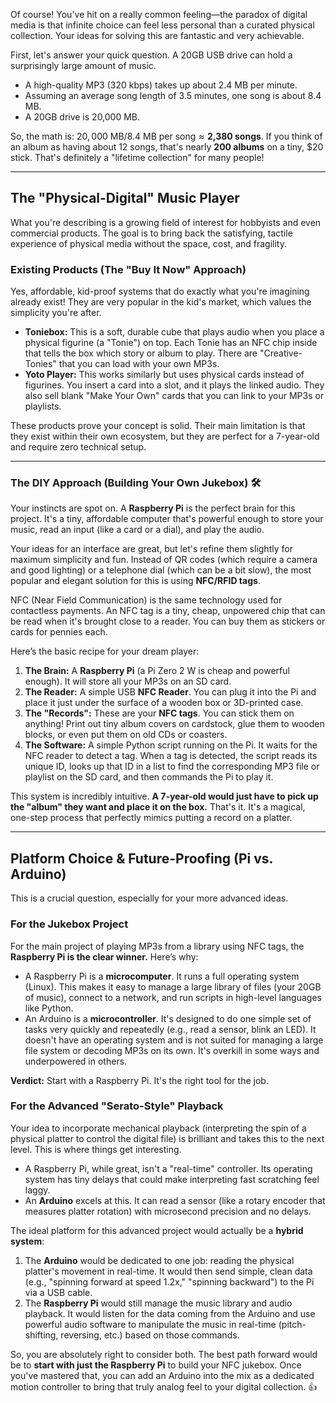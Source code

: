 Of course! You've hit on a really common feeling—the paradox of digital media is that infinite choice can feel less personal than a curated physical collection. Your ideas for solving this are fantastic and very achievable.

First, let's answer your quick question. A 20GB USB drive can hold a surprisingly large amount of music.

* A high-quality MP3 (320 kbps) takes up about 2.4 MB per minute.
* Assuming an average song length of 3.5 minutes, one song is about 8.4 MB.
* A 20GB drive is 20,000 MB.

So, the math is: $20,000 \text{ MB} / 8.4 \text{ MB per song} \approx \textbf{2,380 songs}$. If you think of an album as having about 12 songs, that's nearly **200 albums** on a tiny, $20 stick. That's definitely a "lifetime collection" for many people!

---

## The "Physical-Digital" Music Player

What you're describing is a growing field of interest for hobbyists and even commercial products. The goal is to bring back the satisfying, tactile experience of physical media without the space, cost, and fragility.

### Existing Products (The "Buy It Now" Approach)

Yes, affordable, kid-proof systems that do exactly what you're imagining already exist! They are very popular in the kid's market, which values the simplicity you're after.

* **Toniebox:** This is a soft, durable cube that plays audio when you place a physical figurine (a "Tonie") on top. Each Tonie has an NFC chip inside that tells the box which story or album to play. There are "Creative-Tonies" that you can load with your own MP3s.
* **Yoto Player:** This works similarly but uses physical cards instead of figurines. You insert a card into a slot, and it plays the linked audio. They also sell blank "Make Your Own" cards that you can link to your MP3s or playlists. 

These products prove your concept is solid. Their main limitation is that they exist within their own ecosystem, but they are perfect for a 7-year-old and require zero technical setup.

---

### The DIY Approach (Building Your Own Jukebox) 🛠️

Your instincts are spot on. A **Raspberry Pi** is the perfect brain for this project. It's a tiny, affordable computer that's powerful enough to store your music, read an input (like a card or a dial), and play the audio.

Your ideas for an interface are great, but let's refine them slightly for maximum simplicity and fun. Instead of QR codes (which require a camera and good lighting) or a telephone dial (which can be a bit slow), the most popular and elegant solution for this is using **NFC/RFID tags**.

NFC (Near Field Communication) is the same technology used for contactless payments. An NFC tag is a tiny, cheap, unpowered chip that can be read when it's brought close to a reader. You can buy them as stickers or cards for pennies each.

Here’s the basic recipe for your dream player:

1.  **The Brain:** A **Raspberry Pi** (a Pi Zero 2 W is cheap and powerful enough). It will store all your MP3s on an SD card.
2.  **The Reader:** A simple USB **NFC Reader**. You can plug it into the Pi and place it just under the surface of a wooden box or 3D-printed case.
3.  **The "Records":** These are your **NFC tags**. You can stick them on anything! Print out tiny album covers on cardstock, glue them to wooden blocks, or even put them on old CDs or coasters. 
4.  **The Software:** A simple Python script running on the Pi. It waits for the NFC reader to detect a tag. When a tag is detected, the script reads its unique ID, looks up that ID in a list to find the corresponding MP3 file or playlist on the SD card, and then commands the Pi to play it.

This system is incredibly intuitive. **A 7-year-old would just have to pick up the "album" they want and place it on the box.** That's it. It's a magical, one-step process that perfectly mimics putting a record on a platter.

---

## Platform Choice & Future-Proofing (Pi vs. Arduino)

This is a crucial question, especially for your more advanced ideas.

### For the Jukebox Project

For the main project of playing MP3s from a library using NFC tags, the **Raspberry Pi is the clear winner.** Here’s why:

* A Raspberry Pi is a **microcomputer**. It runs a full operating system (Linux). This makes it easy to manage a large library of files (your 20GB of music), connect to a network, and run scripts in high-level languages like Python.
* An Arduino is a **microcontroller**. It's designed to do one simple set of tasks very quickly and repeatedly (e.g., read a sensor, blink an LED). It doesn't have an operating system and is not suited for managing a large file system or decoding MP3s on its own. It's overkill in some ways and underpowered in others.

**Verdict:** Start with a Raspberry Pi. It's the right tool for the job.

### For the Advanced "Serato-Style" Playback

Your idea to incorporate mechanical playback (interpreting the spin of a physical platter to control the digital file) is brilliant and takes this to the next level. This is where things get interesting.

* A Raspberry Pi, while great, isn't a "real-time" controller. Its operating system has tiny delays that could make interpreting fast scratching feel laggy.
* An **Arduino** excels at this. It can read a sensor (like a rotary encoder that measures platter rotation) with microsecond precision and no delays.

The ideal platform for this advanced project would actually be a **hybrid system**:

1.  The **Arduino** would be dedicated to one job: reading the physical platter's movement in real-time. It would then send simple, clean data (e.g., "spinning forward at speed 1.2x," "spinning backward") to the Pi via a USB cable.
2.  The **Raspberry Pi** would still manage the music library and audio playback. It would listen for the data coming from the Arduino and use powerful audio software to manipulate the music in real-time (pitch-shifting, reversing, etc.) based on those commands.

So, you are absolutely right to consider both. The best path forward would be to **start with just the Raspberry Pi** to build your NFC jukebox. Once you've mastered that, you can add an Arduino into the mix as a dedicated motion controller to bring that truly analog feel to your digital collection. 👍